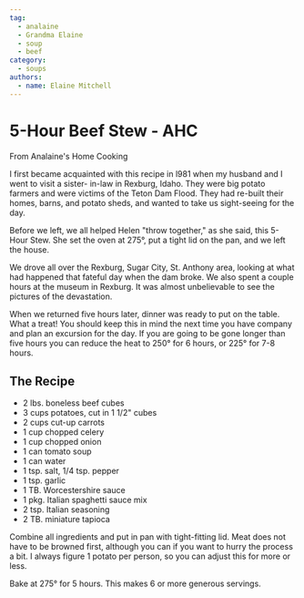 ```yaml
---
tag:
  - analaine
  - Grandma Elaine
  - soup
  - beef
category:
  - soups
authors:
  - name: Elaine Mitchell
---
```


# 5-Hour Beef Stew - AHC
From Analaine's Home Cooking

I first became acquainted with this recipe in l981 when my husband and I went to visit a sister-
in-law in Rexburg, Idaho. They were big potato farmers and were victims of the Teton Dam Flood. They had re-built their homes, barns, and potato sheds, and wanted to take us sight-seeing for the day.

Before we left, we all helped Helen "throw together," as she said, this 5-Hour Stew. She set the
oven at 275°, put a tight lid on the pan, and we left the house.

We drove all over the Rexburg, Sugar City, St. Anthony area, looking at what had happened
that fateful day when the dam broke. We also spent a couple hours at the museum in Rexburg. It
was almost unbelievable to see the pictures of the devastation.

When we returned five hours later, dinner was ready to put on the table. What a treat! You
should keep this in mind the next time you have company and plan an excursion for the day. If
you are going to be gone longer than five hours you can reduce the heat to 250° for 6 hours, or
225° for 7-8 hours.

## The Recipe
* 2 lbs. boneless beef cubes
* 3 cups potatoes, cut in 1 1/2" cubes
* 2 cups cut-up carrots
* 1 cup chopped celery
* 1 cup chopped onion
* 1 can tomato soup
* 1 can water
* 1 tsp. salt, 1/4 tsp. pepper
* 1 tsp. garlic
* 1 TB. Worcestershire sauce
* 1 pkg. Italian spaghetti sauce mix
* 2 tsp. Italian seasoning
* 2 TB. miniature tapioca

Combine all ingredients and put in pan with tight-fitting lid. Meat does not have to be browned
first, although you can if you want to hurry the process a bit. I always figure 1 potato per
person, so you can adjust this for more or less.

Bake at 275° for 5 hours. This makes 6 or more generous servings.